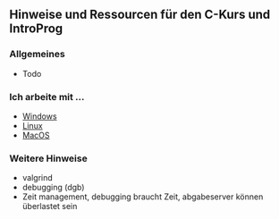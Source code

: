 ## Hinweise und Ressourcen für den C-Kurs und IntroProg

### Allgemeines
* Todo

### Ich arbeite mit ...

* [Windows](windows.md)
* [Linux](linux.md)
* [MacOS](macos.md)

### Weitere Hinweise
* valgrind
* debugging (dgb)
* Zeit management, debugging braucht Zeit, abgabeserver können überlastet sein
